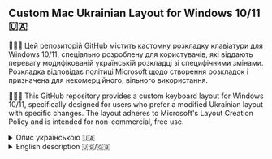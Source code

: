 ## Custom Mac Ukrainian Layout for Windows 10/11 🇺🇦
🎉🌟🔧 Цей репозиторій GitHub містить кастомну розкладку клавіатури для Windows 10/11, спеціально розроблену для користувачів, які віддають перевагу модифікованій українській розкладці зі специфічними змінами. Розкладка відповідає політиці Microsoft щодо створення розкладок і призначена для некомерційного, вільного використання.

🎉🌟🔧 This GitHub repository provides a custom keyboard layout for Windows 10/11, specifically designed for users who prefer a modified Ukrainian layout with specific changes. The layout adheres to Microsoft's Layout Creation Policy and is intended for non-commercial, free use.
<details>
<summary>Опис українською 🇺🇦 </summary> 

### Можливості

✨ Міняє місцями символи Ии та Іі в українській розкладці клавіатури.
✨ Містить безліч налаштувань для покращення загального користувацького досвіду та підвищення продуктивності.
  
### Скріншоти

📷 До репозиторію включено скріншоти модифікованої української розкладки, які демонструють внесені зміни та виділяють оновлені позиції символів Ии та Іі.
#### Загальна розкладка / Звичайна розкладка
![Alt text](/screenshots/MacUAPC.jpg?raw=true "Загальна розкладка")
#### Shift + <символ>.
![Alt text](/screenshots/MacUAPCShft.jpg?raw=true "Shift + <symbol>")
#### Ctrl + <символ>.
![Alt text](/screenshots/MacUAPCCtrl.jpg?raw=true "Ctrl + <символ>")
#### CapsLock
![Alt text](/screenshots/MacUAPCCaps.jpg?raw=true "CapsLock")
#### Alt + Ctrl + <символ>"
![Alt text](screenshots/MacUAPCAltGr.jpg?raw=true "Alt + Ctrl + <symbol>")

### Сумісність

Кастомна українська розкладка сумісна з Windows 10/11 і може бути встановлена як додаткова розкладка клавіатури поряд з українською розкладкою за замовчуванням.

### Інструкції зі встановлення

Встановлення української розкладки для Windows 10/11 - це простий процес. Просто виконайте наступні кроки:

    Завантажте виконуваний файл (setup.exe) зі сховища.
    Двічі клацніть на завантаженому файлі, щоб запустити встановлення.
    Дотримуйтесь інструкцій на екрані, наданих інсталятором.
    Після завершення інсталяції перейдіть до "Мовних налаштувань" у Windows 10/11.
    Натисніть "Додати мову" і виберіть "Українська (користувацька)" зі списку доступних розкладок.
    Встановіть українську розкладку за замовчуванням або перемикайтеся між розкладками клавіатури за потреби.

Все готово! Тепер ви можете насолоджуватися модифікованою українською розкладкою зі зміненими місцями символами Ии та Іі на вашому комп'ютері з Windows 10/11.

### Долучайтеся

🤝 Надсилайте свої пропозиції у запитах до цього репозиторію для покращення.

### Ліцензія

⚖️ Ця кастомна українська розкладка випускається під ліцензією з відкритим вихідним кодом, що дозволяє вільне використання та розповсюдження.
### Відмова від відповідальності

⚠️ Незважаючи на те, що було докладено зусиль для ретельного тестування та забезпечення функціональності української версії, вона надається "як є", без жодних гарантій. Користувачам рекомендується переглянути та протестувати макет, перш ніж впроваджувати його у своїх системах.

Примітка: Це сховище та українська розкладка не пов'язані з корпорацією Майкрософт і не схвалені нею.
</details>

<details>
<summary>English description 🇺🇸/🇬🇧 </summary>  
  
### Features

✨ Swaps the positions of Ии and Іі characters in the Ukrainian keyboard layout.
✨ Incorporates multiple tweaks to enhance the overall user experience and improve productivity.

### Screenshots

📷 Screenshots of the modified Ukrainian layout are included in the repository, showcasing the changes made and highlighting the updated positions of Ии and Іі characters.
#### General layout / Звичайна розкладка
![Alt text](/screenshots/MacUAPC.jpg?raw=true "General layout")
#### Shift + <symbol>
![Alt text](/screenshots/MacUAPCShft.jpg?raw=true "Shift + <symbol>")
#### Ctrl + <symbol>
![Alt text](/screenshots/MacUAPCCtrl.jpg?raw=true "Ctrl + <symbol>")
#### CapsLock
![Alt text](/screenshots/MacUAPCCaps.jpg?raw=true "CapsLock")
#### Alt + Ctrl + <symbol>"
![Alt text](screenshots/MacUAPCAltGr.jpg?raw=true "Alt + Ctrl + <symbol>")
### Compatibility

💻 The custom Ukrainian layout is compatible with Windows 10/11 and can be installed as an additional keyboard layout alongside the default Ukrainian layout.

### Installation Instructions

📚 Installing the custom Ukrainian layout for Windows 10/11 is a straightforward process. Simply follow these steps:

    Download the executable file (setup.exe) from the repository.
    Double-click on the downloaded file to run the setup.
    Follow the on-screen instructions provided by the installer.
    Once the installation is complete, go to the "Language settings" in Windows 10/11.
    Select "Add a language" and choose "Ukrainian (Custom)" from the list of available layouts.
    Set the custom Ukrainian layout as your default input method or switch between keyboard layouts as needed.

That's it! You can now enjoy the modified Ukrainian layout with the swapped Ии and Іі characters on your Windows 10/11 PC.

### Contributing

🤝 Reffer you suggestions in pull requests under this repository for improvements.

### License

⚖️ This custom Ukrainian layout is released under an open-source license, allowing free use and distribution.
### Disclaimer

⚠️ While efforts have been made to thoroughly test and ensure the functionality of the custom Ukrainian layout, it is provided as-is, without any warranty. Users are encouraged to review and test the layout before implementing it in their systems.

📢 Note: This repository and the custom Ukrainian layout are not affiliated with or endorsed by Microsoft Corporation.
</details>
